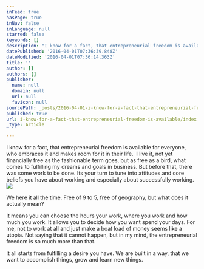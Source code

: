 ```yaml
---
inFeed: true
hasPage: true
inNav: false
inLanguage: null
starred: false
keywords: []
description: "I know for a fact, that entrepreneurial freedom is available for everyone, who embraces it and makes room for it in their life. \LI live it, not yet financially free as the fashionable term goes, but as free as a bird, what comes to fulfilling my dreams and goals in business. But before that, there was some work to be done. Its your turn to tune into attitudes and core beliefs you have about working and especially about successfully working."
datePublished: '2016-04-01T07:36:39.848Z'
dateModified: '2016-04-01T07:36:14.363Z'
title: ''
author: []
authors: []
publisher:
  name: null
  domain: null
  url: null
  favicon: null
sourcePath: _posts/2016-04-01-i-know-for-a-fact-that-entrepreneurial-freedom-is-available.md
published: true
url: i-know-for-a-fact-that-entrepreneurial-freedom-is-available/index.html
_type: Article

---
```

I know for a fact, that entrepreneurial freedom is available for everyone, who embraces it and makes room for it in their life.  I live it, not yet financially free as the fashionable term goes, but as free as a bird, what comes to fulfilling my dreams and goals in business. But before that, there was some work to be done. Its your turn to tune into attitudes and core beliefs you have about working and especially about successfully working.
![](https://the-grid-user-content.s3-us-west-2.amazonaws.com/8e567163-959c-4219-a64b-d82e68f823f5.jpg)

We here it all the time. Free of 9 to 5, free of geography, but what does it actually mean?

It means you can choose the hours your work, where you work and how much you work. It allows you to decide how you want spend your days. For me, not to work at all and just make a boat load of money seems like a utopia. Not saying that it cannot happen, but in my mind, the entrepreneurial freedom is so much more than that.

It all starts from fulfilling a desire you have. We are built in a way, that we want to accomplish things, grow and learn new things.